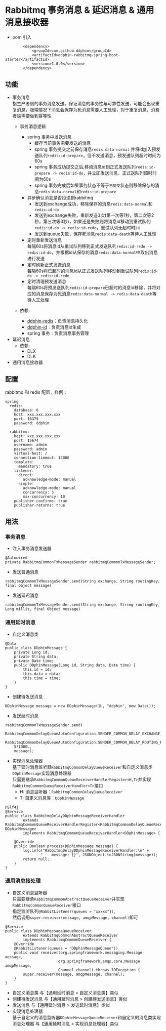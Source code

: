 # Rabbitmq 事务消息 & 延迟消息 & 通用消息接收器
- pom 引入
```$xslt
        <dependency>
            <groupId>com.github.ddphin</groupId>
            <artifactId>ddphin-rabbitmq-spring-boot-starter</artifactId>
            <version>1.0.0</version>
        </dependency>
```
## 功能
- 事务消息
<br>指生产者侧的事务消息发送。保证消息的事务性与可靠性发送，可能会出现重复消息，极端情况下消息会保存为死消息需要人工处理，对于重复消息，消费者端需要做到幂等性
  - 事务消息逻辑
      - spring 事务中发送消息
         - 缓存当前事务需要发送的消息
         - spring 事务提交之前保存消息`redis:data-normal` 并将id加入预发送队列`redis:id-prepare`，但不发送消息，预发送队列超时时间为60s
         - spring 事务成功提交之后,移动消息id到正式发送队列`redis:id-prepare -> redis:id-do`，并立即发送消息，正式送队列超时时间为60s
         - spring 事务完成后如果事务状态不等于`已提交`状态则移除保存的消息`redis:data-normal`和`redis:id-prepare`
      - 异步确认消息是否投递到rabbitmq
        - 发送到exchange成功，移除保存的消息`redis:data-normal`和`redis:id-do`
        - 发送到exchange失败，重新发送3次(第一次等1秒，第二次等2秒，第三次等3秒)，如果还是失败则将消息id移动到重试队列`redis:id-do -> redis:id-redo`，重试队列无超时时间
        - 发送到queue失败，保存死消息`redis:data-death`等待人工处理
      - 定时重新发送消息
      <br>每隔60s将消息id从重试队列移到正式发送队列`redis:id-redo -> redis:id-do`，并根据id从保存的消息`redis:data-normal`中取出消息进行发送
      - 定时刷新正式发送消息
      <br>每隔60s将已超时的消息id从正式发送队列移动到重试队列`redis:id-do -> redis:id-redo`
      - 定时清理预发送消息
      <br>每隔60s将预发送队列`redis:id-prepare`已超时的消息id移除，并将对应的消息保存为死消息`redis:data-normal -> redis:data-death`等待人工处理
      
  - 依赖:
      - [ddphin-redis](https://github.com/ddphin/ddphin-redis-spring-boot)：负责消息持久化
      - [ddphin-id](https://github.com/ddphin/ddphin-id-spring-boot)：负责消息id生成
      - spring 事务：负责消息事务管理
- 延迟消息
  - 依赖:
      - DLX
      - DLK
- 通用消息接收器

## 配置
rabbitmq 和 redis 配置，样例：
```$xslt
spring
  redis:
    database: 0
    host: xxx.xxx.xxx.xxx
    port: 16379
    password: ddphin

  rabbitmq:
    host: xxx.xxx.xxx.xxx
    port: 15674
    username: admin
    password: admin
    virtual-host: /
    connection-timeout: 15000
    template:
      mandatory: true
    listener:
      direct:
        acknowledge-mode: manual
      simple:
        acknowledge-mode: manual
        concurrency: 5
        max-concurrency: 10
    publisher-confirms: true
    publisher-returns: true
```
## 用法
### 事务消息
- 注入事务消息发送器
```$xslt
@Autowired
private RabbitmqCommonTxMessageSender rabbitmqCommonTxMessageSender;
```
- 发送普通消息
```$xslt
rabbitmqCommonTxMessageSender.send(String exchange, String routingKey, final Object message)
```
- 发送延迟消息
```$xslt
rabbitmqCommonTxMessageSender.send(String exchange, String routingKey, Long millis, final Object message)
```
### 通用延时消息
- 自定义消息类
```$xslt
@Data
public class DDphinMessage {
    private Long id;
    private String data;
    private Date time;    
    public DDphinMessage(Long id, String data, Date time) {
        this.id = id;
        this.data = data;
        this.time = time;
    }
}
```
- 创建待发送消息
```$xslt
DDphinMessage message = new DDphinMessage(1L, "ddphin", new Date());
```
- 发送延时消息
```$xslt
rabbitmqCommonTxMessageSender.send(
    RabbitmqCommonDelayQueueAutoConfiguration.SENDER_COMMON_DELAY_EXCHANGE,
    RabbitmqCommonDelayQueueAutoConfiguration.SENDER_COMMON_DELAY_ROUTING_KEY,
    5*1000L,
    message);
```
- 实现消息处理器<br>
基于延时消息监听器`RabbitmqCommonDelayQueueReceiver`和自定义消息类`DDphinMessage`实现消息处理器<br>
只需要继承`RabbitmqCommonQueueReceiverHandlerRegister<H,T>`并实现`RabbitmqCommonQueueReceiverHandler<T>`接口
  - H: 消息监听器：`RabbitmqCommonDelayQueueReceiver`
  - T: 自定义消息类：`DDphinMessage`
```$xslt
@Slf4j
@Service
public class RabbitmqDelayDDphinMessageReceiverHandler
        extends RabbitmqCommonQueueReceiverHandlerRegister<RabbitmqCommonDelayQueueReceiver, DDphinMessage>
        implements RabbitmqCommonQueueReceiverHandler<DDphinMessage> {

    @Override
    public Boolean process(DDphinMessage message) {
        log.info("RabbitmqDelayDDphinMessageReceiverHandler:\n" +
                "    message: {}", JSONObject.toJSONString(message));
        return null;
    }
}
```

### 通用消息接处理
- 自定义消息监听器<br>
只需要继承`RabbitmqCommonAbstractQueueReceiver`并实现`RabbitmqCommonQueueReceiver`接口<br>
指定监听队列`@RabbitListener(queues = "xxxxx"})`,<br>
然后调用`super.receiver(message, amqpMessage, channel)`即可
```$xslt
@Service
public class DDphinMessageQueueReceiver
        extends RabbitmqCommonAbstractQueueReceiver
        implements RabbitmqCommonQueueReceiver {
    @Override
    @RabbitListener(queues = "DDphinMessageQueue"})
    public void receiver(org.springframework.messaging.Message message, 
                        org.springframework.amqp.core.Message amqpMessage, 
                        Channel channel) throws IOException {
        super.receiver(message, amqpMessage, channel);
    }
}
```
- 自定义消息类 与【通用延时消息 > 自定义消息类】类似
- 创建待发送消息 与【通用延时消息 > 创建待发送消息】类似
- 发送消息 与【通用延时消息 > 发送延时消息】类似
- 实现消息处理器<br>
基于自定义的消息监听器`DDphinMessageQueueReceiver`和自定义的消息类实现消息处理器 与【通用延时消息 > 实现消息处理器】类似
